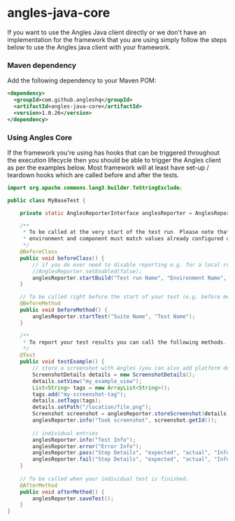 # angles-java-core

If you want to use the Angles Java client directly or we don't have an implementation for the framework that you are using simply follow the steps below to use the Angles java client with your framework.

### Maven dependency
Add the following dependency to your Maven POM:
``` xml
<dependency>
  <groupId>com.github.angleshq</groupId>
  <artifactId>angles-java-core</artifactId>
  <version>1.0.26</version>
</dependency>
```

### Using Angles Core
If the framework you're using has hooks that can be triggered throughout the execution lifecycle then you should be able to trigger the Angles client as per the examples below. 
Most framework will at least have set-up / teardown hooks which are called before and after the tests.

```java
import org.apache.commons.lang3.builder.ToStringExclude;

public class MyBaseTest {

    private static AnglesReporterInterface anglesReporter = AnglesReporter.getInstance("http://127.0.0.1:3000/rest/api/v1.0/");

    /**
     * To be called at the very start of the test run. Please note that the team, 
     * environment and component must match values already configured using the Angles API.
     */
    @BeforeClass
    public void beforeClass() {
        // if you do ever need to disable reporting e.g. for a local run you can us this method.
        //AnglesReporter.setEnabled(false);
        anglesReporter.startBuild("Test run Name", "Environment Name", "Team Name", "Component Name");
    }

    // To be called right before the start of your test (e.g. before method)
    @BeforeMethod
    public void beforeMethod() {
        anglesReporter.startTest("Suite Name", "Test Name");
    }

    /**
     * To report your test results you can call the following methods.
     */
    @Test
    public void testExample() {
        // store a screenshot with Angles (you can also add platform details)
        ScreenshotDetails details = new ScreenshotDetails();
        details.setView("my_example_view");
        List<String> tags = new ArrayList<String>();
        tags.add("my-screenshot-tag");
        details.setTags(tags);
        details.setPath("/location/file.png");
        Screenshot screenshot = anglesReporter.storeScreenshot(details);
        anglesReporter.info("Took screenshot", screenshot.getId());
        
        // individual entries
        anglesReporter.info("Test Info");
        anglesReporter.error("Error Info");
        anglesReporter.pass("Step Details", "expected", "actual", "Information e.g. to reproduce");
        anglesReporter.fail("Step Details", "expected", "actual", "Information e.g. to reproduce");
    }
    
    // To be called when your individual test is finished.
    @AfterMethod
    public void afterMethod() {
        anglesReporter.saveTest();
    }
}

```